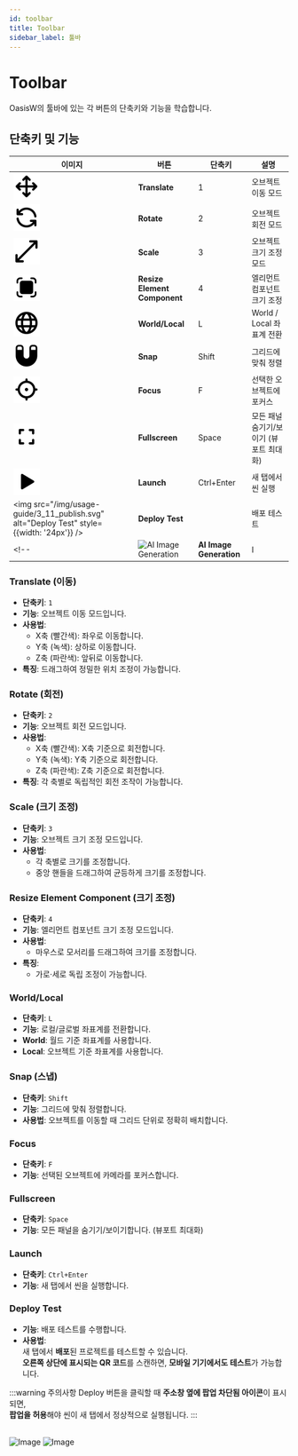 ```yaml
---
id: toolbar
title: Toolbar
sidebar_label: 툴바
---
```


# Toolbar

OasisW의 툴바에 있는 각 버튼의 단축키와 기능을 학습합니다.

## 단축키 및 기능

| 이미지 | 버튼 | 단축키 | 설명 |
|------|------|--------|------|
| ![Translate](/img/usage-guide/3_1_translate.svg) | **Translate** | 1 | 오브젝트 이동 모드 |
| ![Rotate](/img/usage-guide/3_2_rotate.svg) | **Rotate** | 2 | 오브젝트 회전 모드 |
| ![Scale](/img/usage-guide/3_3_scale.svg) | **Scale** | 3 | 오브젝트 크기 조정 모드 |
| ![Resize Element Component](/img/usage-guide/3_4_resize_element_component.svg) | **Resize Element Component** | 4 | 엘리먼트 컴포넌트 크기 조정 |
| ![World/Local](/img/usage-guide/3_5_world_local.svg) | **World/Local** | L | World / Local 좌표계 전환 |
| ![Snap](/img/usage-guide/3_6_snap.svg) | **Snap** | Shift | 그리드에 맞춰 정렬 |
| ![Focus](/img/usage-guide/3_7_focus.svg) | **Focus** | F | 선택한 오브젝트에 포커스 |
| ![Fullscreen](/img/usage-guide/3_9_hide_panels.svg) | **Fullscreen** | Space | 모든 패널 숨기기/보이기 (뷰포트 최대화) |
| ![Launch](/img/usage-guide/3_10_launch.svg) | **Launch** | Ctrl+Enter | 새 탭에서 씬 실행 |
| <img src="/img/usage-guide/3_11_publish.svg" alt="Deploy Test" style={{width: '24px'}} /> | **Deploy Test** |  | 배포 테스트 |
<!-- | ![AI Image Generation](/img/usage-guide/3_8_image_generation.svg) | **AI Image Generation** | I | AI로 이미지 생성 | -->

### Translate (이동)
- **단축키**: `1`
- **기능**: 오브젝트 이동 모드입니다.
- **사용법**: 
  - X축 (빨간색): 좌우로 이동합니다.
  - Y축 (녹색): 상하로 이동합니다.
  - Z축 (파란색): 앞뒤로 이동합니다.
- **특징**: 드래그하여 정밀한 위치 조정이 가능합니다.

### Rotate (회전)
- **단축키**: `2`
- **기능**: 오브젝트 회전 모드입니다.
- **사용법**:
  - X축 (빨간색): X축 기준으로 회전합니다.
  - Y축 (녹색): Y축 기준으로 회전합니다.
  - Z축 (파란색): Z축 기준으로 회전합니다.
- **특징**: 각 축별로 독립적인 회전 조작이 가능합니다.

### Scale (크기 조정)
- **단축키**: `3`
- **기능**: 오브젝트 크기 조정 모드입니다.
- **사용법**:
  - 각 축별로 크기를 조정합니다.
  - 중앙 핸들을 드래그하여 균등하게 크기를 조정합니다.

### Resize Element Component (크기 조정)
- **단축키**: `4`  
- **기능**: 엘리먼트 컴포넌트 크기 조정 모드입니다.  
- **사용법**:  
  - 마우스로 모서리를 드래그하여 크기를 조정합니다.
- **특징**:  
  - 가로·세로 독립 조정이 가능합니다. 

### World/Local
- **단축키**: `L`
- **기능**: 로컬/글로벌 좌표계를 전환합니다.
- **World**: 월드 기준 좌표계를 사용합니다.
- **Local**: 오브젝트 기준 좌표계를 사용합니다.

### Snap (스냅)
- **단축키**: `Shift`
- **기능**: 그리드에 맞춰 정렬합니다.
- **사용법**: 오브젝트를 이동할 때 그리드 단위로 정확히 배치합니다.

### Focus
- **단축키**: `F`
- **기능**: 선택된 오브젝트에 카메라를 포커스합니다.

<!-- ### AI Image Generation
- **단축키**: `I`
- **기능**: AI로 이미지를 생성하고 생성한 이미지를 오브젝트에 추가합니다.
- **사용법**: 툴바에서 Image Generation 아이콘을 클릭하여 이미지를 생성합니다.
- **상세 가이드**: [이미지 제네레이션](/usage-guide/image-generation)을 참조하세요. -->

### Fullscreen
- **단축키**: `Space`
- **기능**: 모든 패널을 숨기기/보이기합니다. (뷰포트 최대화)

### Launch
- **단축키**: `Ctrl+Enter`
- **기능**: 새 탭에서 씬을 실행합니다.

### Deploy Test
<!-- - **단축키**: ``   -->
- **기능**: 배포 테스트를 수행합니다.  
- **사용법**:  
새 탭에서 **배포**된 프로젝트를 테스트할 수 있습니다.  
**오른쪽 상단에 표시되는 QR 코드**를 스캔하면, **모바일 기기에서도 테스트**가 가능합니다.

:::warning 주의사항
Deploy 버튼을 클릭할 때 **주소창 옆에 팝업 차단됨 아이콘**이 표시되면,  
**팝업을 허용**해야 씬이 새 탭에서 정상적으로 실행됩니다.
:::

<br />
<div style={{display: 'flex', gap: '10px'}}>
  <img src="/img/usage-guide/3_12.png" alt="Image" style={{maxWidth: '45%'}} />
  <img src="/img/usage-guide/3_13.png" alt="Image" style={{maxWidth: '45%'}} />
</div>


<!-- ## 툴바 사용 팁

### 효율적인 작업을 위한 팁
1. **단축키 숙지**: 자주 사용하는 도구의 단축키를 외워두면 작업 속도가 향상됩니다.
2. **모드 전환**: 각 모드(Translate, Rotate, Scale)는 서로 다른 기능을 제공하므로 상황에 맞게 적절히 전환하세요.
3. **Snap 활용**: 정확한 배치가 필요한 경우 Snap 기능을 활성화하여 그리드에 맞춰 정렬하세요.
4. **툴바 위치 조정**: 원하는 위치에 툴바를 놓고 사용할 수 있습니다. -->